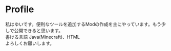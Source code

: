 
# **Profile**
私はゆいです。便利なツールを追加するModの作成を主にやっています。もう少しで公開できると思います。  
書ける言語 Java(Minecraft)、HTML  
よろしくお願いします。

